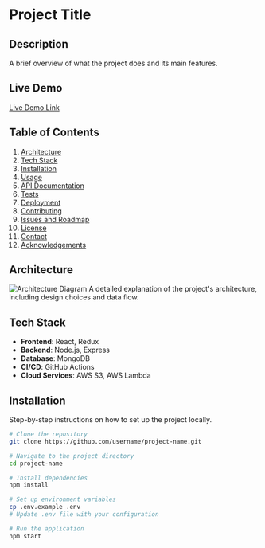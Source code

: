 # Project Title

## Description
A brief overview of what the project does and its main features.

## Live Demo
[Live Demo Link](https://example.com)

## Table of Contents
1. [Architecture](#architecture)
2. [Tech Stack](#tech-stack)
3. [Installation](#installation)
4. [Usage](#usage)
5. [API Documentation](#api-documentation)
6. [Tests](#tests)
7. [Deployment](#deployment)
8. [Contributing](#contributing)
9. [Issues and Roadmap](#issues-and-roadmap)
10. [License](#license)
11. [Contact](#contact)
12. [Acknowledgements](#acknowledgements)

## Architecture
![Architecture Diagram](link-to-architecture-diagram)
A detailed explanation of the project's architecture, including design choices and data flow.

## Tech Stack
- **Frontend**: React, Redux
- **Backend**: Node.js, Express
- **Database**: MongoDB
- **CI/CD**: GitHub Actions
- **Cloud Services**: AWS S3, AWS Lambda

## Installation
Step-by-step instructions on how to set up the project locally.

```bash
# Clone the repository
git clone https://github.com/username/project-name.git

# Navigate to the project directory
cd project-name

# Install dependencies
npm install

# Set up environment variables
cp .env.example .env
# Update .env file with your configuration

# Run the application
npm start
